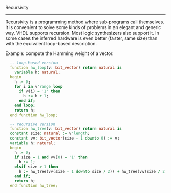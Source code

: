 <!--
Copyright © Telecom Paris
Copyright © Renaud Pacalet (renaud.pacalet@telecom-paris.fr)

This file must be used under the terms of the CeCILL. This source
file is licensed as described in the file COPYING, which you should
have received as part of this distribution. The terms are also
available at:
https://cecill.info/licences/Licence_CeCILL_V2.1-en.html
-->

Recursivity

---

Recursivity is a programming method where sub-programs call themselves.
It is convenient to solve some kinds of problems in an elegant and generic way.
VHDL supports recursion.
Most logic synthesizers also support it.
In some cases the inferred hardware is even better (faster, same size) than with the equivalent loop-based description.

Example: compute the Hamming weight of a vector.

```vhdl
  -- loop-based version
  function hw_loop(v: bit_vector) return natural is
    variable h: natural;
  begin
    h := 0;
    for i in v'range loop
      if v(i) = '1' then
        h := h + 1;
      end if;
    end loop;
    return h;
  end function hw_loop;

  -- recursive version
  function hw_tree(v: bit_vector) return natural is
  constant size: natural := v'length;
  constant vv: bit_vector(size - 1 downto 0) := v;
  variable h: natural;
  begin
    h := 0;
    if size = 1 and vv(0) = '1' then
      h := 1;
    elsif size > 1 then
      h := hw_tree(vv(size - 1 downto size / 2)) + hw_tree(vv(size / 2 - 1 downto 0));
    end if;
    return h;
  end function hw_tree;
```

<!-- vim: set tabstop=4 softtabstop=4 shiftwidth=4 expandtab textwidth=0: -->

